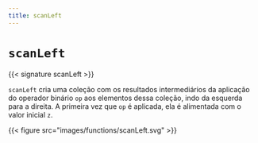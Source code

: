 ```yaml
---
title: scanLeft
---
```


# `scanLeft`

{{< signature scanLeft >}}

`scanLeft` cria uma coleção com os resultados intermediários da aplicação do operador binário `op` aos elementos dessa coleção, indo da esquerda para a direita.
A primeira vez que `op` é aplicada, ela é alimentada com o valor inicial `z`.

{{< figure src="images/functions/scanLeft.svg" >}}
